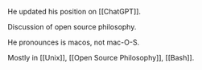 He updated his position on [[ChatGPT]].

Discussion of open source philosophy.

He pronounces is macos, not mac-O-S.

Mostly in [[Unix]], [[Open Source Philosophy]], [[Bash]].

